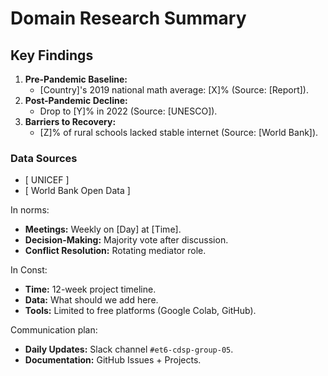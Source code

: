 # Domain Research Summary  

## Key Findings

1. **Pre-Pandemic Baseline:**  
   - [Country]'s 2019 national math average: [X]% (Source: [Report]).  
2. **Post-Pandemic Decline:**  
   - Drop to [Y]% in 2022 (Source: [UNESCO]).  
3. **Barriers to Recovery:**  
   - [Z]% of rural schools lacked stable internet (Source: [World Bank]).  

### Data Sources  

- [ UNICEF ]
- [ World Bank Open Data  ]  

In norms:

- **Meetings:** Weekly on [Day] at [Time].  
- **Decision-Making:** Majority vote after  discussion.  
- **Conflict Resolution:** Rotating mediator role.  

In Const:

- **Time:** 12-week project timeline.  
- **Data:** What should we add here.  
- **Tools:** Limited to free platforms (Google Colab, GitHub).  

Communication plan:

- **Daily Updates:** Slack channel `#et6-cdsp-group-05`.  
- **Documentation:** GitHub Issues + Projects.  
